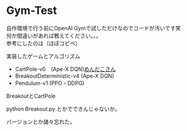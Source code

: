 # Gym-Test

自作環境で行う前にOpenAI Gymで試しただけなのでコードが汚いです笑  
何か間違いがあれば教えてください。。。  
参考にしたのは（ほぼコピペ）


実装したゲームとアルゴリズム
* CartPole-v0　(Ape-X DQN)[めんだこさん][1]
* BreakoutDeterministic-v4 (Ape-X DQN)
* Pendulum-v1 (PPO・DDPG)

BreakoutとCartPole

python Breakout.py とかでできんじゃないか。  

バージョンとか諸々忘れた。

[1]:https://horomary.hatenablog.com/entry/2021/03/02/235512
